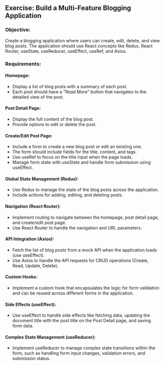 ## Exercise: Build a Multi-Feature Blogging Application

### Objective:

Create a blogging application where users can create, edit, delete, and view blog posts. The application should use React concepts like Redux, React Router, useState, useReducer, useEffect, useRef, and Axios.

### Requirements:

#### Homepage:

- Display a list of blog posts with a summary of each post.
- Each post should have a "Read More" button that navigates to the detailed view of the post.

#### Post Detail Page:

- Display the full content of the blog post.
- Provide options to edit or delete the post.

#### Create/Edit Post Page:

- Include a form to create a new blog post or edit an existing one.
- The form should include fields for the title, content, and tags.
- Use useRef to focus on the title input when the page loads.
- Manage form state with useState and handle form submission using useEffect.

#### Global State Management (Redux):

- Use Redux to manage the state of the blog posts across the application.
- Include actions for adding, editing, and deleting posts.

#### Navigation (React Router):

- Implement routing to navigate between the homepage, post detail page, and create/edit post page.
- Use React Router to handle the navigation and URL parameters.

#### API Integration (Axios):

- Fetch the list of blog posts from a mock API when the application loads (use useEffect).
- Use Axios to handle the API requests for CRUD operations (Create, Read, Update, Delete).

#### Custom Hooks:

- Implement a custom hook that encapsulates the logic for form validation and can be reused across different forms in the application.

#### Side Effects (useEffect):

- Use useEffect to handle side effects like fetching data, updating the document title with the post title on the Post Detail page, and saving form data.

#### Complex State Management (useReducer):

- Implement useReducer to manage complex state transitions within the form, such as handling form input changes, validation errors, and submission status.
